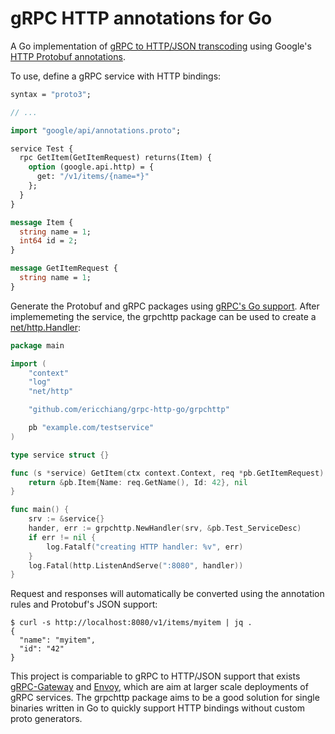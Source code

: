 # gRPC HTTP annotations for Go

A Go implementation of [gRPC to HTTP/JSON transcoding][grpc-to-http] using
Google's [HTTP Protobuf annotations][grpc-http-annotations].

To use, define a gRPC service with HTTP bindings:

```proto
syntax = "proto3";

// ...

import "google/api/annotations.proto";

service Test {
  rpc GetItem(GetItemRequest) returns(Item) {
    option (google.api.http) = { 
      get: "/v1/items/{name=*}"
    };
  } 
}

message Item {
  string name = 1;
  int64 id = 2;
}

message GetItemRequest {
  string name = 1;
}
```

Generate the Protobuf and gRPC packages using [gRPC's Go support][grpc-go].
After implememeting the service, the grpchttp package can be used to create a
[net/http.Handler][http-handler]:

```go
package main

import (
    "context"
	"log"
    "net/http"

    "github.com/ericchiang/grpc-http-go/grpchttp"

    pb "example.com/testservice"
)

type service struct {}

func (s *service) GetItem(ctx context.Context, req *pb.GetItemRequest) (*pb.Item, error) {
    return &pb.Item{Name: req.GetName(), Id: 42}, nil
}

func main() {
    srv := &service{}
    hander, err := grpchttp.NewHandler(srv, &pb.Test_ServiceDesc)
    if err != nil {
        log.Fatalf("creating HTTP handler: %v", err)
    }
    log.Fatal(http.ListenAndServe(":8080", handler))
}
```

Request and responses will automatically be converted using the annotation rules
and Protobuf's JSON support:

```
$ curl -s http://localhost:8080/v1/items/myitem | jq .
{
  "name": "myitem",
  "id": "42"
}
```

This project is compariable to gRPC to HTTP/JSON support that exists
[gRPC-Gateway][grpc-gateway] and [Envoy][envoy], which are aim at larger scale
deployments of gRPC services. The grpchttp package aims to be a good solution
for single binaries written in Go to quickly support HTTP bindings without
custom proto generators.

[envoy]: https://www.envoyproxy.io/docs/envoy/latest/configuration/http/http_filters/grpc_json_transcoder_filter
[grpc-gateway]: https://github.com/grpc-ecosystem/grpc-gateway
[grpc-go]: https://grpc.io/docs/languages/go/basics/
[grpc-http-annotations]: https://github.com/googleapis/googleapis/blob/master/google/api/http.proto
[grpc-to-http]: https://cloud.google.com/endpoints/docs/grpc/transcoding
[http-handler]: https://pkg.go.dev/net/http#Handler
